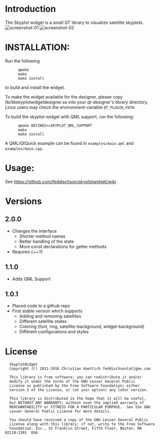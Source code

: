 
Introduction
=============
The Skyplot widget is a small QT library to visualize satellite skyplots.
![screenshot-01](https://github.com/feddischson/skyplotwidget/blob/master/screenshots/screenshot01.jpeg)
![screenshot-02](https://github.com/feddischson/skyplotwidget/blob/master/screenshots/screenshot02.jpeg)


INSTALLATION:
===============


Run the following

```
      qmake
      make
      make install
```
to build and install the widget.

To make the widget available for the designer, please copy
lib/libskyplotwidgetdesigner.so into your qt-designer's library directory.
Linux users may check the environment-variable `QT_PLUGIN_PATH`.

To build the skyplot-widget with QML support, run the following:
```
      qmake DEFINES+=SKYPLOT_QML_SUPPORT
      make
      make install
```
A QML/QtQuick example can be found in `examples/main.qml` and `examples/main.cpp`.





Usage:
=========
See https://github.com/feddischson/skyplotwidget/wiki


Versions
==============
2.0.0
------
 - Changes the interface
   - Shorter method names
   - Better handling of the state
   - More const declarations for getter methods
 - Requires c++11

1.1.0
-----
 - Adds QML Support

1.0.1
------
 - Placed code to a github repo
 - First stable version which supports
    - Adding and removing satellites
    - Different satellite states
    - Coloring (font, ring, satellite-background, widget-background)
    - Different configurations and styles



License
===============
~~~~~~~~~~~~~~~~~~~~~~~~~~~~~~~~~~
  SkyplotWidget
  Copyright (C) 2011-2016 Christian Haettich feddischson[at]gmx.com

  This library is free software; you can redistribute it and/or
  modify it under the terms of the GNU Lesser General Public
  License as published by the Free Software Foundation; either
  version 3 of the License, or (at your option) any later version.

  This library is distributed in the hope that it will be useful,
  but WITHOUT ANY WARRANTY; without even the implied warranty of
  MERCHANTABILITY or FITNESS FOR A PARTICULAR PURPOSE.  See the GNU
  Lesser General Public License for more details.

  You should have received a copy of the GNU Lesser General Public
  License along with this library; if not, write to the Free Software
  Foundation, Inc., 51 Franklin Street, Fifth Floor, Boston, MA  02110-1301  USA
~~~~~~~~~~~~~~~~~~~~~~~~~~~~~~~~~~

